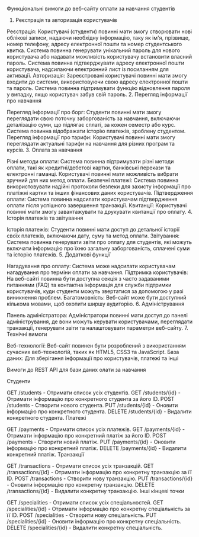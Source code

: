 Функціональні вимоги до веб-сайту оплати за навчання студентів
1. Реєстрація та авторизація користувачів

Реєстрація:
Користувачі (студенти) повинні мати змогу створювати нові облікові записи, надаючи необхідну інформацію, таку як ім'я, прізвище, номер телефону, адресу електронної пошти та номер студентського квитка.
Система повинна генерувати унікальний пароль для нового користувача або надавати можливість користувачу встановити власний пароль.
Система повинна підтверджувати адресу електронної пошти користувача, надсилаючи електронний лист із посиланням для активації.
Авторизація:
Зареєстровані користувачі повинні мати змогу входити до системи, використовуючи свою адресу електронної пошти та пароль.
Система повинна підтримувати функцію відновлення пароля у випадку, якщо користувач забув свій пароль.
2. Перегляд інформації про навчання

Перегляд інформації про борг:
Студенти повинні мати змогу переглядати свою поточну заборгованість за навчання, включаючи деталізацію суми, що підлягає сплаті, за кожен семестр або курс.
Система повинна відображати історію платежів, зроблену студентом.
Перегляд інформації про тарифи:
Користувачі повинні мати змогу переглядати актуальні тарифи на навчання для різних програм та курсів.
3. Оплата за навчання

Різні методи оплати:
Система повинна підтримувати різні методи оплати, такі як кредитні/дебетові картки, банківські перекази та електронні гаманці.
Користувачі повинні мати можливість вибрати зручний для них метод оплати.
Безпечні платежі:
Система повинна використовувати надійні протоколи безпеки для захисту інформації про платіжні картки та інших фінансових даних користувачів.
Підтвердження оплати:
Система повинна надсилати користувачам підтвердження оплати після успішного завершення транзакції.
Квитанції:
Користувачі повинні мати змогу завантажувати та друкувати квитанції про оплату.
4. Історія платежів та звітування

Історія платежів:
Студенти повинні мати доступ до детальної історії своїх платежів, включаючи дату, суму та метод оплати.
Звітування:
Система повинна генерувати звіти про оплату для студентів, які можуть включати інформацію про їхню загальну заборгованість, сплачені суми та історію платежів.
5. Додаткові функції

Нагадування про оплату:
Система може надсилати користувачам нагадування про терміни оплати за навчання.
Підтримка користувачів:
На веб-сайті повинна бути доступна секція з часто задаваними питаннями (FAQ) та контактна інформація для служби підтримки користувачів, куди студенти можуть звертатися за допомогою у разі виникнення проблем.
Багатомовність:
Веб-сайт може бути доступний кількома мовами, щоб охопити ширшу аудиторію.
6. Адміністрування

Панель адміністратора:
Адміністратори повинні мати доступ до панелі адміністрування, де вони можуть керувати користувачами, переглядати транзакції, генерувати звіти та налаштовувати параметри веб-сайту.
7. Технічні вимоги

Веб-технології:
Веб-сайт повинен бути розроблений з використанням сучасних веб-технологій, таких як HTML5, CSS3 та JavaScript.
База даних:
Для зберігання інформації про користувачів, платежі та інші

Вимоги до REST API для бази даних олати за навчання

Студенти

GET /students - Отримати список усіх студентів.
GET /students/{id} - Отримати інформацію про конкретного студента за його ID.
POST /students - Створити нового студента.
PUT /students/{id} - Оновити інформацію про конкретного студента.
DELETE /students/{id} - Видалити конкретного студента.
Платежі

GET /payments - Отримати список усіх платежів.
GET /payments/{id} - Отримати інформацію про конкретний платіж за його ID.
POST /payments - Створити новий платіж.
PUT /payments/{id} - Оновити інформацію про конкретний платіж.
DELETE /payments/{id} - Видалити конкретний платіж.
Транзакції

GET /transactions - Отримати список усіх транзакцій.
GET /transactions/{id} - Отримати інформацію про конкретну транзакцію за її ID.
POST /transactions - Створити нову транзакцію.
PUT /transactions/{id} - Оновити інформацію про конкретну транзакцію.
DELETE /transactions/{id} - Видалити конкретну транзакцію.
Інші кінцеві точки

GET /specialities - Отримати список усіх спеціальностей.
GET /specialities/{id} - Отримати інформацію про конкретну спеціальність за її ID.
POST /specialities - Створити нову спеціальність.
PUT /specialities/{id} - Оновити інформацію про конкретну спеціальність.
DELETE /specialities/{id} - Видалити конкретну спеціальність.
